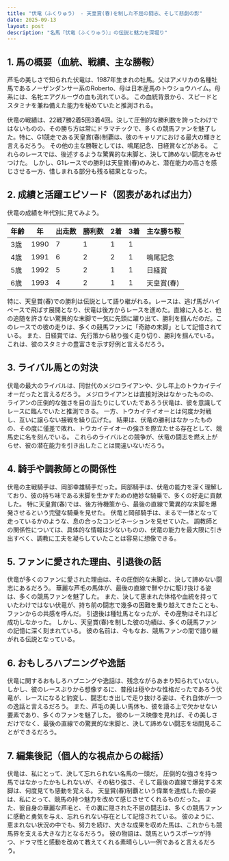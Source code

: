 ```yaml
---
title: "伏竜（ふくりゅう） - 天皇賞(春)を制した不屈の闘志、そして悲劇の影"
date: 2025-09-13
layout: post
description: "名馬『伏竜（ふくりゅう）』の伝説と魅力を深堀り"
---
```


## 1. 馬の概要（血統、戦績、主な勝鞍）

芦毛の美しさで知られた伏竜は、1987年生まれの牡馬。父はアメリカの名種牡馬であるノーザンダンサー系のRoberto、母は日本産馬のトウショウハイム。母系には、名牝エアグルーヴの血も流れている。  この血統背景から、スピードとスタミナを兼ね備えた能力を秘めていたと推測される。

伏竜の戦績は、22戦7勝2着5回3着4回。決して圧倒的な勝利数を誇ったわけではないものの、その勝ち方は常にドラマチックで、多くの競馬ファンを魅了した。特に、G1競走である天皇賞(春)制覇は、彼のキャリアにおける最大の輝きと言えるだろう。  その他の主な勝鞍としては、鳴尾記念、日経賞などがある。  これらのレースでは、後述するような驚異的な末脚と、決して諦めない闘志をみせつけた。  しかし、G1レースでの勝利は天皇賞(春)のみと、潜在能力の高さを感じさせる一方、惜しまれる部分も残る結果となった。


## 2. 成績と活躍エピソード（図表があれば出力）

伏竜の成績を年代別に見てみよう。

| 年齢 | 年 | 出走数 | 勝利数 | 2着 | 3着 | 主な勝ち鞍 |
|---|---|---|---|---|---|---|
| 3歳 | 1990 | 7 | 1 | 1 | 1 |  |
| 4歳 | 1991 | 6 | 2 | 2 | 1 | 鳴尾記念 |
| 5歳 | 1992 | 5 | 2 | 1 | 1 | 日経賞 |
| 6歳 | 1993 | 4 | 2 | 1 | 1 | 天皇賞(春) |


特に、天皇賞(春)での勝利は伝説として語り継がれる。レースは、逃げ馬がハイペースで飛ばす展開となり、伏竜は後方からレースを進めた。直線に入ると、他の追随を許さない驚異的な末脚で一気に先頭に躍り出て、勝利を掴んだのだ。このレースでの彼の走りは、多くの競馬ファンに「奇跡の末脚」として記憶されている。  また、日経賞では、先行策から粘り強く走り切り、勝利を掴んでいる。これは、彼のスタミナの豊富さを示す好例と言えるだろう。


## 3. ライバル馬との対決

伏竜の最大のライバルは、同世代のメジロライアンや、少し年上のトウカイテイオーだったと言えるだろう。  メジロライアンとは直接対決はなかったものの、ライアンの圧倒的な強さを目の当たりにしていたであろう伏竜は、彼を意識してレースに臨んでいたと推測できる。  一方、トウカイテイオーとは何度か対戦し、互いに譲らない接戦を繰り広げた。  結果は、伏竜の勝利はなかったものの、その度に僅差で敗れ、トウカイテイオーの強さを際立たせる存在として、競馬史に名を刻んでいる。  これらのライバルとの競争が、伏竜の闘志を燃え上がらせ、彼の潜在能力を引き出したことは間違いないだろう。


## 4. 騎手や調教師との関係性

伏竜の主戦騎手は、岡部幸雄騎手だった。岡部騎手は、伏竜の能力を深く理解しており、彼の持ち味である末脚を生かすための絶妙な騎乗で、多くの好走に貢献した。  特に天皇賞(春)では、後方待機策から、最後の直線で驚異的な末脚を爆発させるという完璧な騎乗を見せた。  伏竜と岡部騎手は、まるで一体となって走っているかのような、息の合ったコンビネーションを見せていた。  調教師との関係性については、具体的な情報は少ないものの、伏竜の能力を最大限に引き出すべく、調教に工夫を凝らしていたことは容易に想像できる。


## 5. ファンに愛された理由、引退後の話

伏竜が多くのファンに愛された理由は、その圧倒的な末脚と、決して諦めない闘志にあるだろう。  華麗な芦毛の馬体が、最後の直線で鮮やかに駆け抜ける姿は、多くの競馬ファンを魅了した。  また、決して恵まれた体格や血統を持っていたわけではない伏竜が、持ち前の闘志で幾多の困難を乗り越えてきたことも、ファンからの共感を呼んだ。  引退後は種牡馬となったが、その産駒はそれほど成功しなかった。  しかし、天皇賞(春)を制した彼の功績は、多くの競馬ファンの記憶に深く刻まれている。  彼の名前は、今もなお、競馬ファンの間で語り継がれる伝説となっている。


## 6. おもしろハプニングや逸話

伏竜に関するおもしろハプニングや逸話は、残念ながらあまり知られていない。  しかし、彼のレースぶりから想像するに、普段は穏やかな性格だったであろう伏竜が、レースになると豹変し、闘志むき出しで走り抜ける姿は、それ自体が一つの逸話と言えるだろう。  また、芦毛の美しい馬体も、彼を語る上で欠かせない要素であり、多くのファンを魅了した。  彼のレース映像を見れば、その美しさだけでなく、最後の直線での驚異的な末脚と、決して諦めない闘志を垣間見ることができるだろう。


## 7. 編集後記（個人的な視点からの総括）

伏竜は、私にとって、決して忘れられない名馬の一頭だ。  圧倒的な強さを持つ馬ではなかったかもしれないが、その粘り強さ、そして最後の直線で爆発する末脚は、何度見ても感動を覚える。  天皇賞(春)制覇という偉業を達成した彼の姿は、私にとって、競馬の持つ魅力を改めて感じさせてくれるものだった。  また、彼自身の華麗な芦毛と、その裏に隠された不屈の闘志は、多くの競馬ファンに感動と勇気を与え、忘れられない存在として記憶されている。  彼のように、恵まれない状況の中でも、努力を続け、大きな成果を収めた馬は、これからも競馬界を支える大きな力となるだろう。  彼の物語は、競馬というスポーツが持つ、ドラマ性と感動を改めて教えてくれる素晴らしい一例であると言えるだろう。
